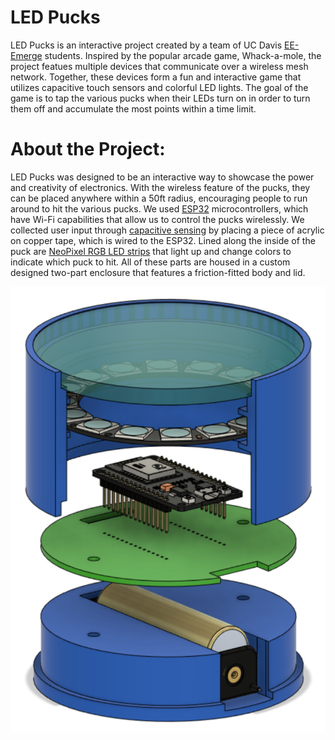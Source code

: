 # LED Pucks

LED Pucks is an interactive project created by a team of UC Davis [EE-Emerge](https://ece.ucdavis.edu/ee-emerge) students. Inspired by the popular arcade game, Whack-a-mole, the project featues multiple devices that communicate over a wireless mesh network. Together, these devices form a fun and interactive game that utilizes capacitive touch sensors and colorful LED lights. The goal of the game is to tap the various pucks when their LEDs turn on in order to turn them off and accumulate the most points within a time limit. 

# About the Project:

LED Pucks was designed to be an interactive way to showcase the power and creativity of electronics. With the wireless feature of the pucks, they can be placed anywhere within a 50ft radius, encouraging people to run around to hit the various pucks. We used [ESP32](https://www.espressif.com/en/products/socs/esp32) microcontrollers, which have Wi-Fi capabilities that allow us to control the pucks wirelessly. We collected user input through [capacitive sensing](https://en.wikipedia.org/wiki/Capacitive_sensing) by placing a piece of acrylic on copper tape, which is wired to the ESP32. Lined along the inside of the puck are [NeoPixel RGB LED strips](https://www.adafruit.com/product/1138) that light up and change colors to indicate which puck to hit. All of these parts are housed in a custom designed two-part enclosure that features a friction-fitted body and lid.

![Puck Breakdown](https://github.com/vickythai/EE-Emerge-2023-LEDPucks/blob/main/pictures/puck_breakdown.png?raw=true)
